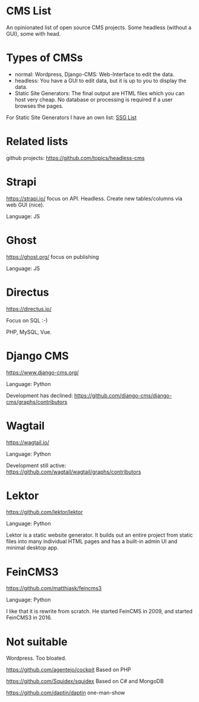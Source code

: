 # CMS List

An opinionated list of open source CMS projects. Some headless (without a GUI), some with head.

# Types of CMSs

* normal: Wordpress, Django-CMS: Web-Interface to edit the data. 
* headless: You have a GUI to edit data, but it is up to you to display the data.
* Static Site Generators: The final output are HTML files which you can host very cheap. No database or processing is required if a user browses the pages.

For Static Site Generators I have an own list: [SSG List](https://github.com/guettli/static-site-generators)

# Related lists

github projects: https://github.com/topics/headless-cms

# Strapi

https://strapi.io/ focus on API. Headless. Create new tables/columns via web GUI (nice).

Language: JS

# Ghost

https://ghost.org/ focus on publishing

Language: JS

# Directus

https://directus.io/ 

Focus on SQL :-)

PHP, MySQL, Vue.

# Django CMS

https://www.django-cms.org/

Language: Python

Development has declined: https://github.com/django-cms/django-cms/graphs/contributors

# Wagtail

https://wagtail.io/

Language: Python

Development still active: https://github.com/wagtail/wagtail/graphs/contributors

# Lektor

https://github.com/lektor/lektor

Language: Python

Lektor is a static website generator. It builds out an entire project from static files into many individual HTML pages and has a built-in admin UI and minimal desktop app.

# FeinCMS3

https://github.com/matthiask/feincms3

Language: Python

I like that it is rewrite from scratch. He started FeinCMS in 2009, and started FeinCMS3 in 2016. 

# Not suitable

Wordpress. Too bloated.

https://github.com/agentejo/cockpit Based on PHP

https://github.com/Squidex/squidex Based on C# and MongoDB

https://github.com/daptin/daptin one-man-show
